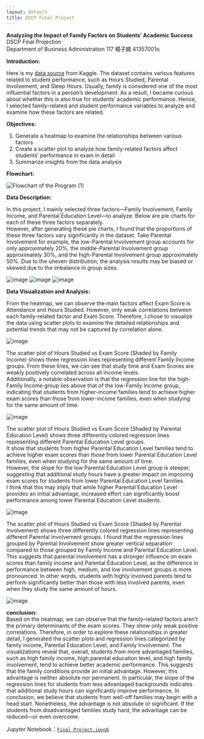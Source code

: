 ```yaml
---
layout: default
title: DSCP Final Project
---
```


**Analyzing the Impact of Family Factors on Students’ Academic Success**  
DSCP Final Projection  
Department of Business Administration 117 楊子嫺 41357001o



**Introduction:**  

Here is my [data source](https://www.kaggle.com/datasets/lainguyn123/student-performance-factors/data) from Kaggle. The dataset contains various features related to student performance, such as Hours Studied, Parental Involvement, and Sleep Hours. Usually, family is considered one of the most influential factors in a person’s development. As a result, I became curious about whether this is also true for students’ academic performance. Hence, I selected family-related and student performance variables to analyze and examine how these factors are related.  



**Objectives:**

1. Generate a heatmap to examine the relationships between various factors  
2. Create a scatter plot to analyze how family-related factors affect students’ performance in exam in detail  
3. Summarize insights from the data analysis



**Flowchart:**

![Flowchart of the Program (1)](https://github.com/user-attachments/assets/9ec75693-3ca1-421b-ab9e-10cd5ed75be4)



**Data Description:**

In this project, I mainly selected three factors—Family Involvement, Family Income, and Parental Education Level—to analyze. Below are pie charts for each of these three factors separately.  
However, after generating these pie charts, I found that the proportions of these three factors vary significantly in the dataset. Take Parental Involvement for example, the low-Parental Involvement group accounts for only approximately 20%, the middle-Parental Involvement group approximately 30%, and the high-Parental Involvement group approximately 50%. Due to the uneven distribution, the analysis results may be biased or skewed due to the imbalance in group sizes.

![image](https://github.com/user-attachments/assets/08798435-ab76-4e79-b7f7-5e297041be6d)
![image](https://github.com/user-attachments/assets/df6e4505-444f-47d1-b8d7-33278d70a202)
![image](https://github.com/user-attachments/assets/6f207db1-3649-44c0-8fc5-7637c27f5b6d)




**Data Visualization and Analysis:**  

From the heatmap, we can observe the main factors affect Exam Score is Attendance and Hours Studied. However, only weak correlations between each family-related factor and Exam Score. Therefore, I chose to visualize the data using scatter plots to examine the detailed relationships and potential trends that may not be captured by correlation alone.

![image](https://github.com/user-attachments/assets/25ae09b2-0fb4-4045-aa25-20bf9de6571c)




The scatter plot of Hours Studied vs Exam Score (Shaded by Family Income) shows three  regression lines representing different Family Income groups. From these lines, we can see that study time and Exam Scores are weakly positively correlated across all income levels.  
Additionally, a notable observation is that the regression line for the high-Family Income group lies above that of the low-Family Income group, indicating that students from higher-income families tend to achieve higher exam scores than those from lower-income families, even when studying for the same amount of time. 

![image](https://github.com/user-attachments/assets/7f65dd34-e858-4a8d-aa5b-08f88ffd2d92)



  
The scatter plot of Hours Studied vs Exam Score (Shaded by Parental Education Level) shows three differently colored regression lines representing different Parental Education Level groups.  
It show that students from higher Parental Education Level families tend to achieve higher exam scores than those from lower Parental Education Level families, even when studying for the same amount of time.  
However, the slope for the low Parental Education Level group is steeper, suggesting that additional study hours have a greater impact on improving exam scores for students from lower Parental Education Level families.  
I think that this may imply that while higher Parental Education Level provides an initial advantage, increased effort can significantly boost performance among lower Parental Education Level students.

![image](https://github.com/user-attachments/assets/47240590-408a-463c-b6fd-732c4cc68c94)




The scatter plot of Hours Studied vs Exam Score (Shaded by Parental Involvement) shows three differently colored regression lines representing different Parental Involvement groups. I found that the regression lines grouped by Parental Involvement show greater vertical separation compared to those grouped by Family Income and Parental Education Level. 
This suggests that parental involvement has a stronger influence on exam scores than family income and Parental Education Level, as the difference in performance between high, medium, and low involvement groups is more pronounced. 
In other words, students with highly involved parents tend to perform significantly better than those with less involved parents, even when they study the same amount of hours.  

![image](https://github.com/user-attachments/assets/aea37813-87db-471f-89d5-2d1baadc443b)




**conclusion:**  
Based on the heatmap, we can observe that the family-related factors aren’t the primary determinants of the exam scores. They show only weak positive correlations. Therefore, in order to explore these relationships in greater detail, I generated the scatter plots and regression lines categorized by family income, Parental Education Level, and Family Involvement.
The visualizations reveal that, overall, students from more advantaged families, such as high family income, high parental education level, and high family involvement, tend to achieve better academic performance. This suggests that the family conditions provide an initial advantage. However, this advantage is neither absolute nor permanent. In particular, the slope of the regression lines for students from less advantaged backgrounds indicates that additional study hours can significantly improve performance.
In conclusion, we believe that students from well-off families may begin with a head start. Nonetheless, the advantage is not absolute or significant. If the students from disadvantaged families study hard, the advantage can be reduced—or even overcome.

Jupyter Notebook：[`Final Project.ipynb`](./Final%20Project%20.ipynb)
